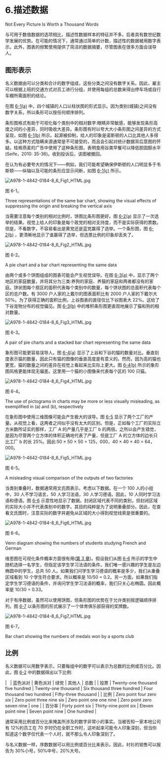 # 6.描述数据

Not Every Picture Is Worth a Thousand Words

与可用于数值数据的选项相比，描述性数据样本的特征并不多。后者具有数世纪数学发展的优势。在可能的情况下，通常通过简单的计数，描述性的数据被用数字表示。此外，图表的频繁使用提供了简洁的数据摘要，尽管图表在很多方面会误导人。

## 图形表示

名义数据由可以分类和合计的数字组成，这些分类之间没有数字关系。因此，雇主可以根据上班的交通方式对员工进行分组，并使用每组的总数来得出停车场或自行车棚所需面积的结论。

在图 [6-1(a)](#Fig1) 中，四个城镇的人口以柱状图的形式显示。因为类别(城镇)之间没有数字关系，所以条形可以按任何顺序排列。

条形图格式有助于可视化每个类别中的相对数字:眼睛非常敏感，能够发现条形高度之间的小差异，同时吸收大差异。条形图有时以夸大大小条形图之间差异的方式呈现，如图 [6-1(b)](#Fig1) 所示。起源被抑制，给人的印象是诺斯顿的人口比其他人多得多。以这种方式隐瞒来源通常是不可接受的，而且会引起对统计数据背后意图的怀疑。桂格燕麦的广告中使用了这种条形图，表明食用谷类早餐可以降低胆固醇水平(Seife，2010: 35-36)。收到投诉后，该图被撤回。

在认为有必要夸大的情况下——例如，我们可能希望确保伊斯顿的人口明显多于韦斯顿——纵轴以及可能的条形应显示间断，如图 [6-1(c)](#Fig1) 所示。

![A978-1-4842-0184-8_6_Fig1_HTML.jpg](A978-1-4842-0184-8_6_Fig1_HTML.jpg)

图 6-1。

Three representations of the same bar chart, showing the visual effects of suppressing the origin and breaking the vertical axis

当需要注意每个类别的相对比例时，饼图比条形图更好。图 [6-2(a)](#Fig2) 显示了一次选举的结果。视觉上给人的印象是每个政党的相对支持度，而不是实际获得的票数。但是，不看数字，不容易看出是黄党还是蓝党赢得了选举。一个条形图，图 [6-2(b)](#Fig2) ，更清晰地显示了谁赢得了选举，但选票比例的印象却丢失了。

![A978-1-4842-0184-8_6_Fig2_HTML.jpg](A978-1-4842-0184-8_6_Fig2_HTML.jpg)

图 6-2。

A pie chart and a bar chart representing the same data

由两个或多个饼图组成的图表可能会产生视觉误导。在图 [6-3(a)](#Fig3) 中，显示了两个地区的家庭数量，并将其分为三类:养狗的家庭、养猫的家庭和两者都没有的家庭。饼状图每个扇区的面积代表每个类别中的数量，每个饼状图的总面积代表每个区的总户数。有 3000 户人家的上戴尔的图表面积比有 2000 户人家的下戴尔大 50%。为了获得正确的面积比例，上谷图表的直径仅比下谷图表大 22%。这给了下谷宠物分布的视觉偏见。图 [6-3(b)](#Fig3) 中的堆积条形图更直观地展示了猫和狗的相对数量。

![A978-1-4842-0184-8_6_Fig3_HTML.jpg](A978-1-4842-0184-8_6_Fig3_HTML.jpg)

图 6-3。

A pair of pie charts and a stacked bar chart representing the same data

象形图可能更容易误导人。图 [6-4(a)](#Fig4) 显示了上谷和下谷的猫的数量对比。垂直刻度表示猫的数量，因此只有猫的图像的垂直高度是有意义的。然而，因为高的猫也更宽，猫的数量之间的差异在视觉上看起来比实际上更大。图 [6-4(b)](#Fig4) 所示的象形图风格更能体现无偏差。这里用一个猫的小图像来代表每个区的 100 只猫。

![A978-1-4842-0184-8_6_Fig4_HTML.jpg](A978-1-4842-0184-8_6_Fig4_HTML.jpg)

图 6-4。

The use of pictograms in charts may be more or less visually misleading, as exemplified in (a) and (b), respectively

在象形图中使用三维图像可能会产生极大的误导。图 [6-5](#Fig5) 显示了两个工厂的产量。从视觉上看，这两者之间似乎没有太大的区别。但是，正如每个工厂的实际立方米数所证实的那样，工厂 A 的产量几乎是工厂 b 的两倍。之所以会产生错觉，是因为尽管两个立方体的体积正确地代表了产量，但是工厂 A 的立方体的边长只比工厂 b 的长 25%。因此:50 × 50 × 50 = 125，000，40 × 40 × 40 = 64，000。

![A978-1-4842-0184-8_6_Fig5_HTML.jpg](A978-1-4842-0184-8_6_Fig5_HTML.jpg)

图 6-5。

A misleading visual comparison of the outputs of two factories

当类别重叠时，数据通常用文氏图表示。考虑以下数据。在一个 100 人的小组中，30 人不学习语言，50 人学习法语，30 人学习德语。因此，10 人同时学习法语和德语。图 [6-6](#Fig6) 示意性地显示了数据。封闭区域代表不同的类别，但封闭区域的实际大小并不代表类别中的数字。其目的纯粹是为了说明重叠部分。因此，在查看文氏图时，注意实际的数字并避免从区域的大小得到视觉线索是很重要的。

![A978-1-4842-0184-8_6_Fig6_HTML.jpg](A978-1-4842-0184-8_6_Fig6_HTML.jpg)

图 6-6。

Venn diagram showing the numbers of students studying French and German

维恩图在可视化条件概率方面很有用([第 3 章](03.html))。假设我们从图 [6-6](#Fig6) 所示的学生中随机选择一名学生，但指定该学生学习法语的条件。我们唯一感兴趣的学生是左边椭圆中的学生，总共 50 人。如果我们问学生学习德语的概率是多少，我们从重叠区域看到 10 个学生符合要求。所以概率是 10/50 = 0.2。另一方面，如果我们指定学生学习德语的条件，并询问学生学习法语的概率，我们只关心右椭圆。因此概率是 10/30 = 0.33。

对于有序数据，虽然可以使用饼图，但条形图的优势在于允许类别按逻辑顺序排列。图 [6-7](#Fig7) 以条形图的形式展示了一个体育俱乐部获得的奖牌数。

![A978-1-4842-0184-8_6_Fig7_HTML.jpg](A978-1-4842-0184-8_6_Fig7_HTML.jpg)

图 6-7。

Bar chart showing the numbers of medals won by a sports club

## 比例

名义数据可以用数字表示，只要每组中的数字可以表示为总数的比例或百分比。因此，图 [6-2](#Fig2) 中的数据得出以下比例:

<colgroup><col> <col> <col> <col> <col> <col></colgroup> 
|   | 蓝色派对 | 黄色派对 | 绿党 | 其他人 | 总数 |
| 投票 | Twenty-one thousand five hundred | Twenty-one thousand | Six thousand three hundred | Four thousand two hundred | Fifty-three thousand |
| 比例 | Zero point four zero six | Zero point three nine six | Zero point one one nine | Zero point zero seven nine | one |
| 百分率 | Forty point six | Thirty-nine point six | Eleven point nine | Seven point nine | One hundred |

通常采用比例或百分比来掩盖所涉及的数字非常小的事实。当被告知一家本地公司有 12%的员工在 70 岁时仍在全职工作时，这听起来可能令人印象深刻，但当你知道这个数字仅代表一个人时，就不那么令人印象深刻了。

与名义数据一样，序数数据可以用比例或百分比来表示。因此，衬衫的销售可以报告为 30%小号，50%中号，20%大号。